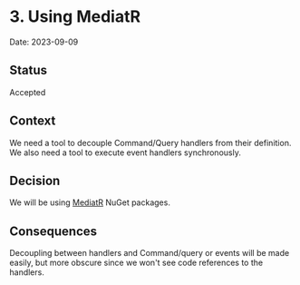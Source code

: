 # 3. Using MediatR

Date: 2023-09-09

## Status

Accepted

## Context

We need a tool to decouple Command/Query handlers from their definition. We also need a tool to
execute event handlers synchronously.

## Decision

We will be using [MediatR](https://github.com/jbogard/MediatR) NuGet packages.

## Consequences

Decoupling between handlers and Command/query or events will be made easily, but more obscure since
we won't see code references to the handlers.
